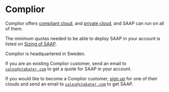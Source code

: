 # Complior

Complior offers [compliant cloud](https://www.complior.se/compliance-platform/compliant-cloud/), and [private cloud](https://www.complior.se/compliance-platform/private-secure-cloud/), and SAAP can run on all of them.

The minimum quotas needed to be able to deploy SAAP in your account is listed on [Sizing of SAAP](../../for-administrators/plan-your-environment/sizing.md).

Complior is headquartered in Sweden.

If you are an existing Complior customer, send an email to [`sales@stakater.com`](mailto:sales@stakater.com) to get a quote for SAAP in your account.

If you would like to become a Complior customer, [sign up](https://www.complior.se/compliance-platform/) for one of their clouds and send an email to [`sales@stakater.com`](mailto:sales@stakater.com) to get SAAP.
